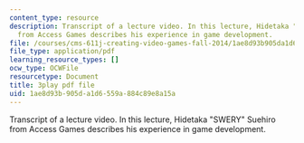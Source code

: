 ```yaml
---
content_type: resource
description: Transcript of a lecture video. In this lecture, Hidetaka "SWERY" Suehiro
  from Access Games describes his experience in game development.
file: /courses/cms-611j-creating-video-games-fall-2014/1ae8d93b905da1d6559a884c89e8a15a_B1zWyyNoRq8.pdf
file_type: application/pdf
learning_resource_types: []
ocw_type: OCWFile
resourcetype: Document
title: 3play pdf file
uid: 1ae8d93b-905d-a1d6-559a-884c89e8a15a
---
```

Transcript of a lecture video. In this lecture, Hidetaka "SWERY" Suehiro from Access Games describes his experience in game development.